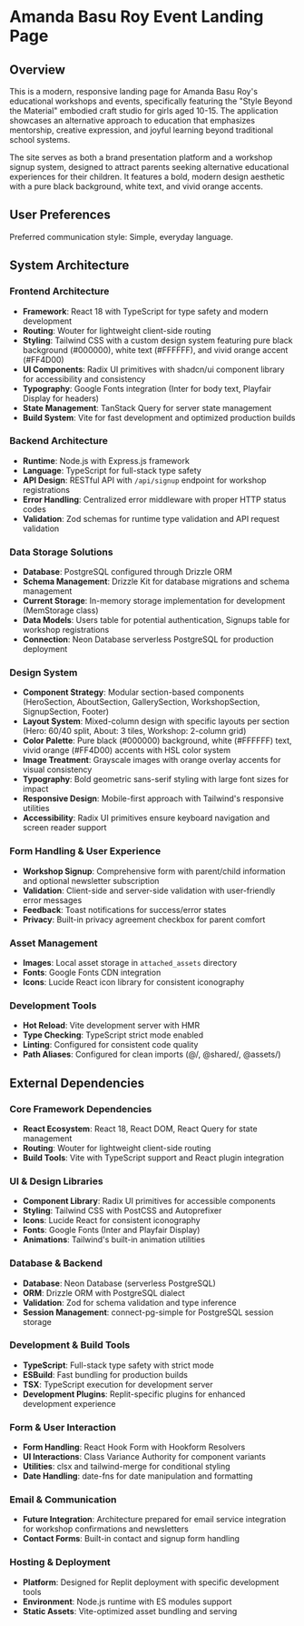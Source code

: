 # Amanda Basu Roy Event Landing Page

## Overview

This is a modern, responsive landing page for Amanda Basu Roy's educational workshops and events, specifically featuring the "Style Beyond the Material" embodied craft studio for girls aged 10-15. The application showcases an alternative approach to education that emphasizes mentorship, creative expression, and joyful learning beyond traditional school systems.

The site serves as both a brand presentation platform and a workshop signup system, designed to attract parents seeking alternative educational experiences for their children. It features a bold, modern design aesthetic with a pure black background, white text, and vivid orange accents.

## User Preferences

Preferred communication style: Simple, everyday language.

## System Architecture

### Frontend Architecture
- **Framework**: React 18 with TypeScript for type safety and modern development
- **Routing**: Wouter for lightweight client-side routing
- **Styling**: Tailwind CSS with a custom design system featuring pure black background (#000000), white text (#FFFFFF), and vivid orange accent (#FF4D00)
- **UI Components**: Radix UI primitives with shadcn/ui component library for accessibility and consistency
- **Typography**: Google Fonts integration (Inter for body text, Playfair Display for headers)
- **State Management**: TanStack Query for server state management
- **Build System**: Vite for fast development and optimized production builds

### Backend Architecture
- **Runtime**: Node.js with Express.js framework
- **Language**: TypeScript for full-stack type safety
- **API Design**: RESTful API with `/api/signup` endpoint for workshop registrations
- **Error Handling**: Centralized error middleware with proper HTTP status codes
- **Validation**: Zod schemas for runtime type validation and API request validation

### Data Storage Solutions
- **Database**: PostgreSQL configured through Drizzle ORM
- **Schema Management**: Drizzle Kit for database migrations and schema management
- **Current Storage**: In-memory storage implementation for development (MemStorage class)
- **Data Models**: Users table for potential authentication, Signups table for workshop registrations
- **Connection**: Neon Database serverless PostgreSQL for production deployment

### Design System
- **Component Strategy**: Modular section-based components (HeroSection, AboutSection, GallerySection, WorkshopSection, SignupSection, Footer)
- **Layout System**: Mixed-column design with specific layouts per section (Hero: 60/40 split, About: 3 tiles, Workshop: 2-column grid)
- **Color Palette**: Pure black (#000000) background, white (#FFFFFF) text, vivid orange (#FF4D00) accents with HSL color system
- **Image Treatment**: Grayscale images with orange overlay accents for visual consistency
- **Typography**: Bold geometric sans-serif styling with large font sizes for impact
- **Responsive Design**: Mobile-first approach with Tailwind's responsive utilities
- **Accessibility**: Radix UI primitives ensure keyboard navigation and screen reader support

### Form Handling & User Experience
- **Workshop Signup**: Comprehensive form with parent/child information and optional newsletter subscription
- **Validation**: Client-side and server-side validation with user-friendly error messages
- **Feedback**: Toast notifications for success/error states
- **Privacy**: Built-in privacy agreement checkbox for parent comfort

### Asset Management
- **Images**: Local asset storage in `attached_assets` directory
- **Fonts**: Google Fonts CDN integration
- **Icons**: Lucide React icon library for consistent iconography

### Development Tools
- **Hot Reload**: Vite development server with HMR
- **Type Checking**: TypeScript strict mode enabled
- **Linting**: Configured for consistent code quality
- **Path Aliases**: Configured for clean imports (@/, @shared/, @assets/)

## External Dependencies

### Core Framework Dependencies
- **React Ecosystem**: React 18, React DOM, React Query for state management
- **Routing**: Wouter for lightweight client-side routing
- **Build Tools**: Vite with TypeScript support and React plugin integration

### UI & Design Libraries
- **Component Library**: Radix UI primitives for accessible components
- **Styling**: Tailwind CSS with PostCSS and Autoprefixer
- **Icons**: Lucide React for consistent iconography
- **Fonts**: Google Fonts (Inter and Playfair Display)
- **Animations**: Tailwind's built-in animation utilities

### Database & Backend
- **Database**: Neon Database (serverless PostgreSQL)
- **ORM**: Drizzle ORM with PostgreSQL dialect
- **Validation**: Zod for schema validation and type inference
- **Session Management**: connect-pg-simple for PostgreSQL session storage

### Development & Build Tools
- **TypeScript**: Full-stack type safety with strict mode
- **ESBuild**: Fast bundling for production builds
- **TSX**: TypeScript execution for development server
- **Development Plugins**: Replit-specific plugins for enhanced development experience

### Form & User Interaction
- **Form Handling**: React Hook Form with Hookform Resolvers
- **UI Interactions**: Class Variance Authority for component variants
- **Utilities**: clsx and tailwind-merge for conditional styling
- **Date Handling**: date-fns for date manipulation and formatting

### Email & Communication
- **Future Integration**: Architecture prepared for email service integration for workshop confirmations and newsletters
- **Contact Forms**: Built-in contact and signup form handling

### Hosting & Deployment
- **Platform**: Designed for Replit deployment with specific development tools
- **Environment**: Node.js runtime with ES modules support
- **Static Assets**: Vite-optimized asset bundling and serving